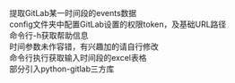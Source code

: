 提取GitLab某一时间段的events数据  
config文件夹中配置GitLab设置的权限token，及基础URL路径  
命令行-h获取帮助信息  
时间参数未作容错，有兴趣加的请自行修改  
命令行执行获取输入时间段的excel表格  
部分引入python-gitlab三方库
